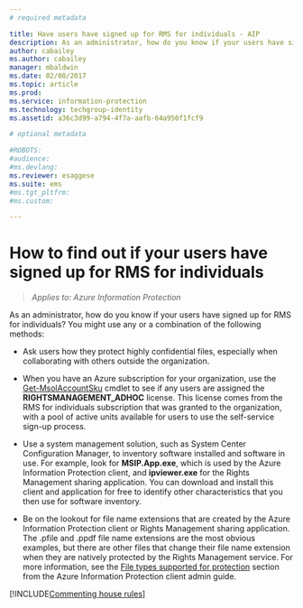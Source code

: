 ```yaml
---
# required metadata

title: Have users have signed up for RMS for individuals - AIP
description: As an administrator, how do you know if your users have signed up for RMS for individuals? You might use any or a combination of methods described in this article.
author: cabailey
ms.author: cabailey
manager: mbaldwin
ms.date: 02/08/2017
ms.topic: article
ms.prod:
ms.service: information-protection
ms.technology: techgroup-identity
ms.assetid: a36c3d99-a794-4f7a-aafb-64a950f1fcf9

# optional metadata

#ROBOTS:
#audience:
#ms.devlang:
ms.reviewer: esaggese
ms.suite: ems
#ms.tgt_pltfrm:
#ms.custom:

---
```



# How to find out if your users have signed up for RMS for individuals

>*Applies to: Azure Information Protection*

As an administrator, how do you know if your users have signed up for RMS for individuals? You might use any or a combination of the following methods:

-   Ask users how they protect highly confidential files, especially when collaborating with others outside the organization.

-   When you have an Azure subscription for your organization, use the [Get-MsolAccountSku](https://msdn.microsoft.com/library/azure/dn194118.aspx) cmdlet to see if any users are assigned the **RIGHTSMANAGEMENT_ADHOC** license. This license comes from the RMS for individuals subscription that was granted to the organization, with a pool of active units available for users to use the self-service sign-up process.

-   Use a system management solution, such as System Center Configuration Manager, to inventory software installed and software in use. For example, look for **MSIP.App.exe**, which is used by the Azure Information Protection client, and **ipviewer.exe** for the Rights Management sharing application. You can download and install this client and application for free to identify other characteristics that you then use for software inventory.

-   Be on the lookout for file name extensions that are created by the Azure Information Protection client or Rights Management sharing application. The .pfile and .ppdf file name extensions are the most obvious examples, but there are other files that change their file name extension when they are natively protected by the Rights Management service. For more information, see the [File types supported for protection](../rms-client/client-admin-guide-file-types.md#file-types-supported-for-protection) section from the Azure Information Protection client admin guide.

[!INCLUDE[Commenting house rules](../includes/houserules.md)]